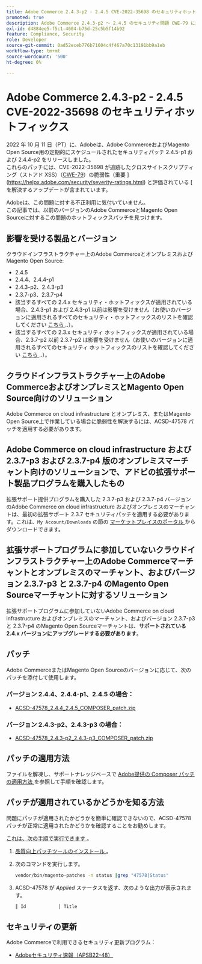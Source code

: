 ```yaml
---
title: Adobe Commerce 2.4.3-p2 - 2.4.5 CVE-2022-35698 のセキュリティホットフィックス
promoted: true
description: Adobe Commerce 2.4.3-p2 ～ 2.4.5 のセキュリティ問題 CWE-79 に対処するためのパッチを適用します。
exl-id: d4884ee5-f5c1-4604-b75d-25c5b5f14b92
feature: Compliance, Security
role: Developer
source-git-commit: 0ad52eceb776b71604c4f467a70c13191bb9a1eb
workflow-type: tm+mt
source-wordcount: '500'
ht-degree: 0%

---
```


# Adobe Commerce 2.4.3-p2 - 2.4.5 CVE-2022-35698 のセキュリティホットフィックス

2022 年 10 月 11 日（PT）に、Adobeは、Adobe CommerceおよびMagento Open Source用の定期的にスケジュールされたセキュリティパッチ 2.4.5-p1 および 2.4.4-p2 をリリースしました。<br>
これらのパッチには、CVE-2022-35698 が追跡したクロスサイトスクリプティング（ストアド XSS）（[CWE-79](https://cwe.mitre.org/data/definitions/79.html)）の脆弱性（重要 ](https://helpx.adobe.com/security/severity-ratings.html) と評価されている [ を解決するアップデートが含まれています。

Adobeは、この問題に対する不正利用に気付いていません。<br>
この記事では、以前のバージョンのAdobe CommerceとMagento Open Sourceに対するこの問題のホットフィックスパッチを見つけます。

## 影響を受ける製品とバージョン

クラウドインフラストラクチャー上のAdobe CommerceとオンプレミスおよびMagento Open Source:

* 2.4.5
* 2.4.4、2.4.4-p1
* 2.4.3-p2、2.4.3-p3
* 2.3.7-p3、2.3.7-p4
* 該当するすべての 2.4.x セキュリティ・ホットフィックスが適用されている場合、2.4.3-p1 および 2.4.3-p1 以前は影響を受けません（お使いのバージョンに適用されるすべてのセキュリティ・ホットフィックスのリストを確認してください [ こちら ](https://helpx.adobe.com/security/products/magento.html)..）。
* 該当するすべての 2.3.x セキュリティ ホットフィックスが適用されている場合、2.3.7-p2 以前 2.3.7-p2 は影響を受けません（お使いのバージョンに適用されるすべてのセキュリティ ホットフィックスのリストを確認してください [ こちら ](https://helpx.adobe.com/security/products/magento.html)..）。


## クラウドインフラストラクチャー上のAdobe CommerceおよびオンプレミスとMagento Open Source向けのソリューション

Adobe Commerce on cloud infrastructure とオンプレミス、またはMagento Open Source上で作業している場合に脆弱性を解決するには、ACSD-47578 パッチを適用する必要があります。

## Adobe Commerce on cloud infrastructure および 2.3.7-p3 および 2.3.7-p4 版のオンプレミスマーチャント向けのソリューションで、アドビの拡張サポート製品プログラムを購入したもの

拡張サポート提供プログラムを購入した 2.3.7-p3 および 2.3.7-p4 バージョンのAdobe Commerce on cloud infrastructure およびオンプレミスのマーチャントは、最初の拡張サポート 2.3.7 セキュリティパッチを適用する必要があります。これは、`My Account/Downloads` の節の [ マーケットプレイスのポータル ](https://marketplace.magento.com/) からダウンロードできます。

## 拡張サポートプログラムに参加していないクラウドインフラストラクチャー上のAdobe Commerceマーチャントとオンプレミスのマーチャント、およびバージョン 2.3.7-p3 と 2.3.7-p4 のMagento Open Sourceマーチャントに対するソリューション

拡張サポートプログラムに参加していないAdobe Commerce on cloud infrastructure およびオンプレミスのマーチャント、およびバージョン 2.3.7-p3 と 2.3.7-p4 のMagento Open Sourceマーチャントは、**サポートされている 2.4.x バージョンにアップグレードする必要があります**。

## パッチ

Adobe CommerceまたはMagento Open Sourceのバージョンに応じて、次のパッチを添付して使用します。

### バージョン 2.4.4、2.4.4-p1、2.4.5 の場合：

* [ACSD-47578_2.4.4_2.4.5_COMPOSER_patch.zip](assets/ACSD-47578_2.4.4_2.4.5_COMPOSER_patch.zip)

### バージョン 2.4.3-p2、2.4.3-p3 の場合：

* [ACSD-47578_2.4.3-p2_2.4.3-p3_COMPOSER_patch.zip](assets/ACSD-47578_2.4.3-p2_2.4.3-p3_COMPOSER_patch.zip)

## パッチの適用方法

ファイルを解凍し、サポートナレッジベースで [Adobe提供の Composer パッチの適用方法 ](https://experienceleague.adobe.com/docs/commerce-knowledge-base/kb/how-to/how-to-apply-a-composer-patch-provided-by-magento.html) を参照して手順を確認します。

## パッチが適用されているかどうかを知る方法

問題にパッチが適用されたかどうかを簡単に確認できないので、ACSD-47578 パッチが正常に適用されたかどうかを確認することをお勧めします。

<u> これは、次の手順で実行できます </u>。

1. [ 品質向上パッチツールのインストール ](https://experienceleague.adobe.com/docs/commerce-operations/tools/quality-patches-tool/usage.html)。
1. 次のコマンドを実行します。

   ```bash
   vendor/bin/magento-patches -n status |grep "47578|Status"
   ```

1. ACSD-47578 が *Applied* ステータスを返す、次のような出力が表示されます。

   ```bash
   ║ Id            │ Title                                                        │ Category        │ Origin                 │ Status      │ Details                                          ║ ║ N/A           │ ../m2-hotfixes/ACSD-47578__2.4.4_2.4.5_COMPOSER_patch.patch      │ Other           │ Local                  │ Applied     │ Patch type: Custom                                
   ```

## セキュリティの更新

Adobe Commerceで利用できるセキュリティ更新プログラム：

* [Adobeセキュリティ速報（APSB22-48） ](https://helpx.adobe.com/security/products/magento/apsb22-48.html)
